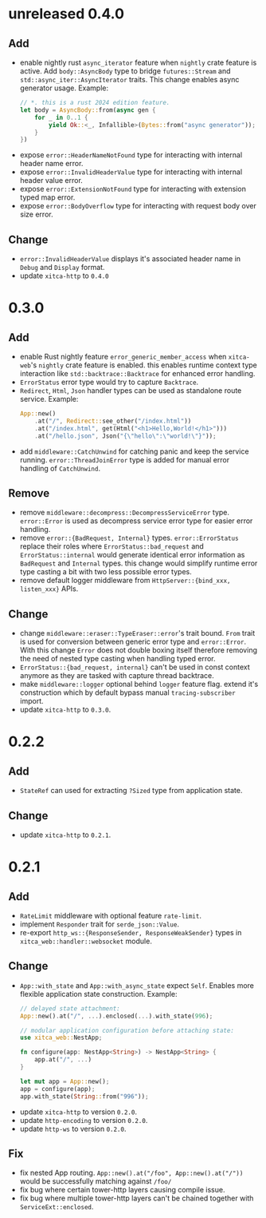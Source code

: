 # unreleased 0.4.0
## Add
- enable nightly rust `async_iterator` feature when `nightly` crate feature is active. Add `body::AsyncBody` type to bridge `futures::Stream` and `std::async_iter::AsyncIterator` traits. This change enables async generator usage. Example:
    ```rust
    // *. this is a rust 2024 edition feature.
    let body = AsyncBody::from(async gen {
        for _ in 0..1 {
            yield Ok::<_, Infallible>(Bytes::from("async generator"));
        }
    })
    ```
- expose `error::HeaderNameNotFound` type for interacting with internal header name error.
- expose `error::InvalidHeaderValue` type for interacting with internal header value error.
- expose `error::ExtensionNotFound` type for interacting with extension typed map error.
- expose `error::BodyOverflow` type for interacting with request body over size error.

## Change
- `error::InvalidHeaderValue` displays it's associated header name in `Debug` and `Display` format.
- update `xitca-http` to `0.4.0`

# 0.3.0
## Add
- enable Rust nightly feature `error_generic_member_access` when `xitca-web`'s `nightly` crate feature is enabled. this enables runtime context type interaction like `std::backtrace::Backtrace` for enhanced error handling.
- `ErrorStatus` error type would try to capture `Backtrace`.
- `Redirect`, `Html`, `Json` handler types can be used as standalone route service. Example:
    ```rust
    App::new()
        .at("/", Redirect::see_other("/index.html"))
        .at("/index.html", get(Html("<h1>Hello,World!</h1>")))
        .at("/hello.json", Json("{\"hello\":\"world!\"}"));
    ```
- add `middleware::CatchUnwind` for catching panic and keep the service running. `error::ThreadJoinError` type is added for manual error handling of `CatchUnwind`.

## Remove
- remove `middleware::decompress::DecompressServiceError` type. `error::Error` is used as decompress service error type for easier error handling.
- remove `error::{BadRequest, Internal}` types. `error::ErrorStatus` replace their roles where `ErrorStatus::bad_request` and `ErrorStatus::internal` would generate identical error information as `BadRequest` and `Internal` types. this change would simplify runtime error type casting a bit with two less possible error types.
- remove default logger middleware from `HttpServer::{bind_xxx, listen_xxx}` APIs.

## Change
- change `middleware::eraser::TypeEraser::error`'s trait bound. `From` trait is used for conversion between generic error type and `error::Error`. With this change `Error` does not double boxing itself therefore removing the need of nested type casting when handling typed error.
- `ErrorStatus::{bad_request, internal}` can't be used in const context anymore as they are tasked with capture thread backtrace.
- make `middleware::logger` optional behind `logger` feature flag. extend it's construction which by default bypass manual `tracing-subscriber` import.
- update `xitca-http` to `0.3.0`.

# 0.2.2
## Add
- `StateRef` can used for extracting `?Sized` type from application state.

## Change
- update `xitca-http` to `0.2.1`.

# 0.2.1
## Add
- `RateLimit` middleware with optional feature `rate-limit`.
- implement `Responder` trait for `serde_json::Value`.
- re-export `http_ws::{ResponseSender, ResponseWeakSender}` types in `xitca_web::handler::websocket` module.

## Change
- `App::with_state` and `App::with_async_state` expect `Self`. Enables more flexible application state construction. Example:
    ```rust
    // delayed state attachment:
    App::new().at("/", ...).enclosed(...).with_state(996);

    // modular application configuration before attaching state:
    use xitca_web::NestApp;

    fn configure(app: NestApp<String>) -> NestApp<String> {
        app.at("/", ...)
    }

    let mut app = App::new();
    app = configure(app);
    app.with_state(String::from("996"));
    ```
- update `xitca-http` to version `0.2.0`.
- update `http-encoding` to version `0.2.0`.
- update `http-ws` to version `0.2.0`.

## Fix
- fix nested App routing. `App::new().at("/foo", App::new().at("/"))` would be successfully matching against `/foo/`
- fix bug where certain tower-http layers causing compile issue.
- fix bug where multiple tower-http layers can't be chained together with `ServiceExt::enclosed`.
